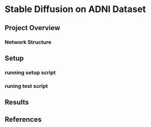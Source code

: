 # Stable Diffusion on ADNI Dataset

## Project Overview

### Network Structure

## Setup

### running setup script

### runing test script

## Results

## References